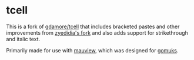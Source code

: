 # tcell
This is a fork of [gdamore/tcell](https://github.com/gdamore/tcell) that
includes bracketed pastes and other improvements from [zyedidia's fork](https://github.com/zyedidia/tcell)
and also adds support for strikethrough and italic text.

Primarily made for use with [mauview](https://github.com/tulir/mauview), which
was designed for [gomuks](https://github.com/tulir/gomuks).
